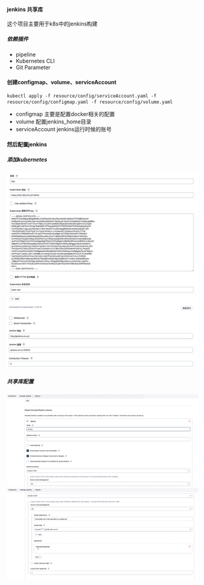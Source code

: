 #### jenkins 共享库
这个项目主要用于k8s中的jenkins构建

##### 依赖插件
- pipeline
- Kubernetes CLI
- Git Parameter

#### 创建configmap、volume、serviceAccount
```shell
kubectl apply -f resource/config/serviceAccount.yaml -f resource/config/configmap.yaml -f resource/config/volume.yaml
```
- configmap 主要是配置docker相关的配置
- volume 配置jenkins_home目录
- serviceAccount jenkins运行时候的账号

#### 然后配置jenkins
##### 添加kubernetes
![k8s.png](images/k8s.png)
![k8s2.png](images/k8s2.png)

##### 共享库配置
![gitlab.png](images/gitlab.png)
![gitlab2.png](images/gitlab2.png)

